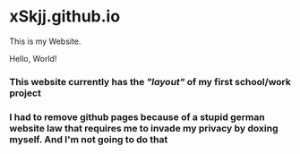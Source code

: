 # xSkjj.github.io

This is my Website.

Hello, World!

### This website currently has the *"layout"* of my first school/work project

### I had to remove github pages because of a stupid german website law that requires me to invade my privacy by doxing myself. And I'm not going to do that
